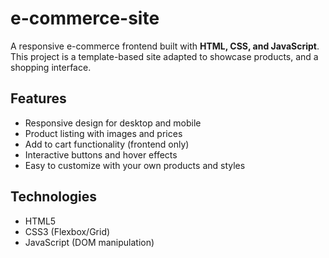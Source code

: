 # e-commerce-site
A responsive e-commerce frontend built with **HTML, CSS, and JavaScript**.  
This project is a template-based site adapted to showcase products,  and a shopping interface.

## Features
- Responsive design for desktop and mobile
- Product listing with images and prices
- Add to cart functionality (frontend only)
- Interactive buttons and hover effects
- Easy to customize with your own products and styles

## Technologies
- HTML5
- CSS3 (Flexbox/Grid)
- JavaScript (DOM manipulation)


